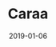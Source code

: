 ---
date: 2019-01-06
tags: project
title: Caraa
client: Lemonade
client_url: http://lemonade.nyc/
services: Development
cta: Visit website
project_url: https://caraasport.com/
background_color: '#FFD700'
description: "Lemonade came to us to help them develop an ecommerce website they designed for their client Caraa. We built a Shopify store Caraa could use to showcase and sell their award-winning sport bags."
---